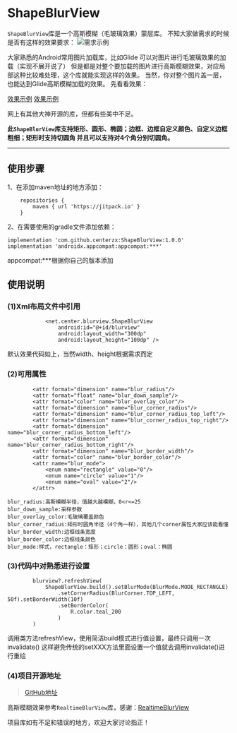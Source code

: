 # ShapeBlurView
`ShapeBlurView`库是一个高斯模糊（毛玻璃效果）蒙层库。
不知大家做需求的时候是否有这样的效果要求：
![需求示例](https://upload-images.jianshu.io/upload_images/2454085-f67a444e096a7bd5.png?imageMogr2/auto-orient/strip|imageView2/2/w/184/format/webp)

大家熟悉的Android常用图片加载库，比如Glide 可以对图片进行毛玻璃效果的加载（实现不展开说了）
但是都是对整个要加载的图片进行高斯模糊效果，对应局部这种比较难处理，这个库就能实现这样的效果。
当然，你对整个图片盖一层，也能达到Glide高斯模糊加载的效果。
先看看效果：


[效果示例](https://upload-images.jianshu.io/upload_images/2454085-0866a420a087a381.jpg?imageMogr2/auto-orient/strip|imageView2/2/w/1080/format/webp)
[效果示例](https://upload-images.jianshu.io/upload_images/2454085-a0be1e80a147c100.jpg?imageMogr2/auto-orient/strip|imageView2/2/w/1080/format/webp)

[comment]: <> (![效果示例]&#40;sample1.jpg&#41;![效果示例]&#40;sample2.jpg&#41;)

网上有其他大神开源的库，但都有些美中不足。

**此`ShapeBlurView`库支持矩形、圆形、椭圆；边框、边框自定义颜色、自定义边框粗细；矩形时支持切圆角
并且可以支持对4个角分别切圆角。**

------
## 使用步骤
1、在添加maven地址的地方添加：
```
    repositories {
        maven { url 'https://jitpack.io' }
    }
```

2、在需要使用的gradle文件添加依赖：
```
implementation 'com.github.centerzx:ShapeBlurView:1.0.0'
implementation 'androidx.appcompat:appcompat:***'
```

appcompat:***根据你自己的版本添加

## 使用说明

### (1)Xml布局文件中引用

```
            <net.center.blurview.ShapeBlurView
                android:id="@+id/blurview"
                android:layout_width="300dp"
                android:layout_height="100dp" />
```
默认效果代码如上，当然width、height根据需求而定

### (2)可用属性
```
        <attr format="dimension" name="blur_radius"/>
        <attr format="float" name="blur_down_sample"/>
        <attr format="color" name="blur_overlay_color"/>
        <attr format="dimension" name="blur_corner_radius"/>
        <attr format="dimension" name="blur_corner_radius_top_left"/>
        <attr format="dimension" name="blur_corner_radius_top_right"/>
        <attr format="dimension" name="blur_corner_radius_bottom_left"/>
        <attr format="dimension" name="blur_corner_radius_bottom_right"/>
        <attr format="dimension" name="blur_border_width"/>
        <attr format="color" name="blur_border_color"/>
        <attr name="blur_mode">
            <enum name="rectangle" value="0"/>
            <enum name="circle" value="1"/>
            <enum name="oval" value="2"/>
        </attr>
```

```
blur_radius:高斯模糊半径，值越大越模糊，0<r<=25
blur_down_sample:采样参数
blur_overlay_color:毛玻璃覆盖颜色
blur_corner_radius:矩形时圆角半径（4个角一样），其他几个corner属性大家应该能看懂
blur_border_width:边框线条宽度
blur_border_color:边框线条颜色
blur_mode:样式，rectangle：矩形；circle：圆形；oval：椭圆
```

### (3)代码中对熟悉进行设置

```
        blurview?.refreshView(
            ShapeBlurView.build().setBlurMode(BlurMode.MODE_RECTANGLE)
                .setCornerRadius(BlurCorner.TOP_LEFT, 50f).setBorderWidth(10f)
                .setBorderColor(
                    R.color.teal_200
                )
        )
```
调用类方法refreshView，使用简洁build模式进行值设置，最终只调用一次invalidate()
这样避免传统的setXXX方法里面设置一个值就去调用invalidate()进行重绘

### (4)项目开源地址

>[GitHub地址](https://github.com/centerzx/ShapeBlurView)



高斯模糊效果参考`RealtimeBlurView`库，感谢：[RealtimeBlurView](https://github.com/mmin18/RealtimeBlurView/)

项目库如有不足和错误的地方，欢迎大家讨论指正！

